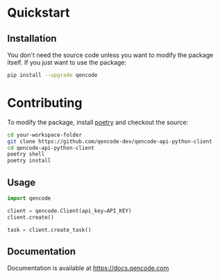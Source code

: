 # Quickstart

## Installation

You don't need the source code unless you want to modify the package itself.
If you just want to use the package:

```sh
pip install --upgrade qencode
```

# Contributing

To modify the package, install [poetry](https://python-poetry.org/docs/#installation)
and checkout the source:

```sh
cd your-workspace-folder
git clone https://github.com/qencode-dev/qencode-api-python-client
cd qencode-api-python-client
poetry shell
poetry install
```

## Usage

```python
import qencode

client = qencode.Client(api_key=API_KEY)
client.create()

task = client.create_task()
```

## Documentation

Documentation is available at <https://docs.qencode.com>
